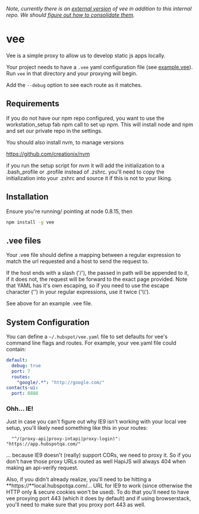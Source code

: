 *Note, currently there is an [external version](https://github.com/HubSpot/vee) of vee in addition to this internal repo. We should [figure out how to consolidate them](https://git.hubteam.com/HubSpot/vee/issues/16).*

vee
===

Vee is a simple proxy to allow us to develop static js apps locally.

Your project needs to have a `.vee` yaml configuration file (see [example.vee](https://git.hubteam.com/HubSpot/vee/blob/master/example.vee)).  Run
`vee` in that directory and your proxying will begin.

Add the `--debug` option to see each route as it matches.

Requirements
------------

If you do not have our npm repo configured, you want to use the workstation_setup fab npm call to set up npm. This will install node and npm and set our private repo in the settings.

You should also install nvm, to manage versions

https://github.com/creationix/nvm

if you run the setup script for nvm it will add the initialization to a .bash_profile or .profile instead of .zshrc. you'll need to copy the initialization into your .zshrc and source it if this is not to your liking.

Installation
------------

Ensure you're running/ pointing at node 0.8.15, then

```bash
npm install -g vee
```

.vee files
----------

Your .vee file should define a mapping between a regular expression to match the url
requested and a host to send the request to.

If the host ends with a slash ('/'), the passed in path will be appended to it, if it
does not, the request will be forward to the exact page provided.  Note that YAML has
it's own escaping, so if you need to use the escape character ('\') in your regular
expressions, use it twice ('\\\\').

See above for an example .vee file.

System Configuration
--------------------

You can define a `~/.hubspot/vee.yaml` file to set defaults for vee's command line flags
and routes.  For example, your vee.yaml file could contain:

```yaml
default:
  debug: true
  port: 7
  routes:
    "google/.*": "http://google.com/"
contacts-ui:
  port: 8888
```

### Ohh... IE!

Just in case you can't figure out why IE9 isn't working with your local vee setup, you'll likely need something like this in your routes:

```
  "^/(proxy-api|proxy-intapi|proxy-login)": "https://app.hubspotqa.com/"
```

... because IE9 doesn't (really) support CORs, we need to proxy it. So if you don't have those proxy URLs routed as well HapiJS will always 404 when making an api-verify request.

Also, if you didn't already realize, you'll need to be hitting a **https://**local.hubspotqa.com/... URL for IE9 to work (since otherwise the HTTP only & secure cookies won't be used). To do that you'll need to have vee proxying port 443 (which it does by default) and if using browserstack, you'll need to make sure that you proxy port 443 as well.
